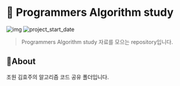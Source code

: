 # 💪 Programmers Algorithm study

![img](https://img.shields.io/badge/Algorithm_tudy--orange) ![project_start_date](https://img.shields.io/badge/Project%20Start%20Date-2021--03--11-informational.svg)

> Programmers Algorithm study 자료를 모으는 repository입니다.

## :memo:About

조원 김효주의 알고리즘 코드 공유 폴더입니다.
